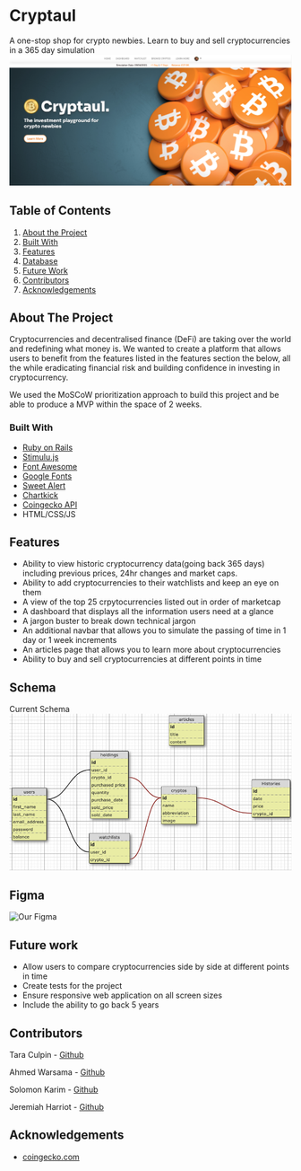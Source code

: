 # Cryptaul

A one-stop shop for crypto newbies. Learn to buy and sell cryptocurrencies in a 365 day simulation
![Our Landing ](./public/cryptaullandingpage.png)

## Table of Contents

1. [About the Project](#about-the-project)
2. [Built With](#built-with)
3. [Features](#features)
4. [Database](#database)
5. [Future Work](#future-work)
6. [Contributors](#contributers)
7. [Acknowledgements](#acknowledgements)

## About The Project

Cryptocurrencies and decentralised finance (DeFi) are taking over the world and redefining what money is. We wanted to create a platform that allows users to benefit from the features listed in the features section the below, all the while eradicating financial risk and building confidence in investing in cryptocurrency.

We used the MoSCoW prioritization approach to build this project and be able to produce a MVP within the space of 2 weeks.

### Built With

- [Ruby on Rails](https://rubyonrails.org/)
- [Stimulu.js](https://stimulus.hotwired.dev/)
- [Font Awesome](https://fontawesome.com/)
- [Google Fonts](https://fonts.google.com/)
- [Sweet Alert](https://sweetalert.js.org/)
- [Chartkick](https://chartkick.com/)
- [Coingecko API](https://www.coingecko.com/en/api)
- HTML/CSS/JS

## Features

- Ability to view historic cryptocurrency data(going back 365 days) including previous prices, 24hr changes and market caps.
- Ability to add cryptocurrencies to their watchlists and keep an eye on them
- A view of the top 25 crpytocurrencies listed out in order of marketcap
- A dashboard that displays all the information users need at a glance
- A jargon buster to break down technical jargon
- An additional navbar that allows you to simulate the passing of time in 1 day or 1 week increments
- An articles page that allows you to learn more about cryptocurrencies
- Ability to buy and sell cryptocurrencies at different points in time

## Schema

Current Schema
![Our schema](./public/dbschema.png)

## Figma

![Our Figma](https://www.figma.com/file/xYLh2l3KfYkSFrs20UjMfb/CrypTaul?node-id=0%3A1)

## Future work

- Allow users to compare cryptocurrencies side by side at different points in time
- Create tests for the project
- Ensure responsive web application on all screen sizes
- Include the ability to go back 5 years

## Contributors

Tara Culpin - [Github](https://github.com/taramacu)

Ahmed Warsama - [Github](https://www.linkedin.com/in/awar7118/)

Solomon Karim - [Github](https://github.com/Solkarim91)

Jeremiah Harriot - [Github](https://github.com/britishninja47)

## Acknowledgements

- [coingecko.com](https://www.coingecko.com/en)
